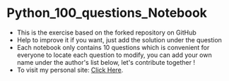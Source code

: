 # Python_100_questions_Notebook
- This is the exercise based on the forked repository on GitHub
-  Help to improve it if you want, just add the solution under the question
- Each notebook only contains 10 questions which is convenient for everyone to locate each question to modify, you can add your own name under the author's list below, let's contribute together !
- To visit my personal site: [Click Here](http://yaozeliang.com/resume).
